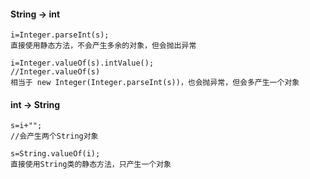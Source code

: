 
#### String -> int
 
``` 
i=Integer.parseInt(s);
直接使用静态方法，不会产生多余的对象，但会抛出异常

i=Integer.valueOf(s).intValue();
//Integer.valueOf(s) 
相当于 new Integer(Integer.parseInt(s))，也会抛异常，但会多产生一个对象
``` 

#### int -> String
 
``` 
s=i+"";   
//会产生两个String对象

s=String.valueOf(i);
直接使用String类的静态方法，只产生一个对象
``` 


#### 
 
``` 

``` 


#### 
 
``` 

``` 


#### 
 
``` 

``` 
